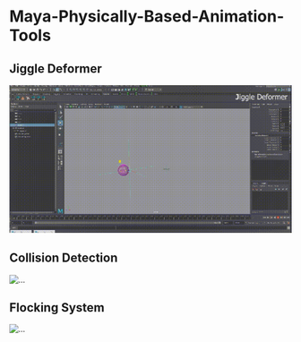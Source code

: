 # Maya-Physically-Based-Animation-Tools
## Jiggle Deformer

![...](resources/JiggleDeformerExample.gif)
<br>
## Collision Detection
![...](resources/CollisionExample.gif)
<br>

## Flocking System
![...](resources/FlockingExample.gif)

